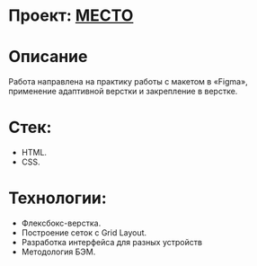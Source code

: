 # Проект: [МЕСТО](https://iriklhnt.github.io/mesto-project/)



# Описание
Работа направлена на практику работы с макетом в «Figma», применение адаптивной верстки и закрепление в верстке.

# Стек:


* HTML.
* CSS.

# Технологии:


* Флексбокс-верстка.
* Построение сеток с Grid Layout.
* Разработка интерфейса для разных устройств
* Методология БЭМ.
